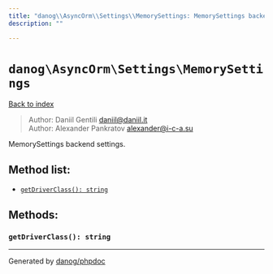 ```yaml
---
title: "danog\\AsyncOrm\\Settings\\MemorySettings: MemorySettings backend settings."
description: ""

---
```

# `danog\AsyncOrm\Settings\MemorySettings`
[Back to index](../../../index.md)

> Author: Daniil Gentili <daniil@daniil.it>  
> Author: Alexander Pankratov <alexander@i-c-a.su>  
  

MemorySettings backend settings.  




## Method list:
* [`getDriverClass(): string`](#getDriverClass)

## Methods:
### <a name="getDriverClass"></a> `getDriverClass(): string`





---
Generated by [danog/phpdoc](https://phpdoc.daniil.it)
